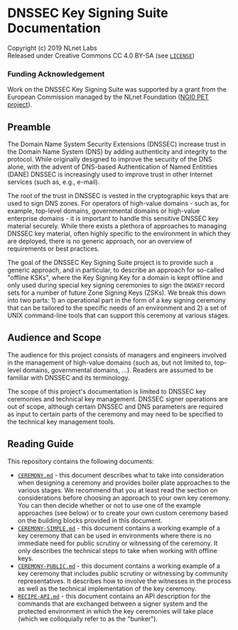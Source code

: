 # DNSSEC Key Signing Suite Documentation

Copyright (c) 2019 NLnet Labs  
Released under Creative Commons CC 4.0 BY-SA (see [`LICENSE`](LICENSE))

### Funding Acknowledgement

Work on the DNSSEC Key Signing Suite was supported by a grant from the European Commission managed by the NLnet Foundation ([NGI0 PET project](https://nlnet.nl/PET/)).

## Preamble

The Domain Name System Security Extensions (DNSSEC) increase trust in the Domain Name System (DNS) by adding authenticity and integrity to the protocol. While originally designed to improve the security of the DNS alone, with the advent of DNS-based Authentication of Named Entitities (DANE) DNSSEC is increasingly used to improve trust in other Internet services (such as, e.g., e-mail). 

The root of the trust in DNSSEC is vested in the cryptographic keys that are used to sign DNS zones. For operators of high-value domains - such as, for example, top-level domains, governmental domains or high-value enterprise domains - it is important to handle this sensitive DNSSEC key material securely. While there exists a plethora of approaches to managing DNSSEC key material, often highly specific to the environment in which they are deployed, there is no generic approach, nor an overview of requirements or best practices.

The goal of the DNSSEC Key Signing Suite project is to provide such a generic approach, and in particular, to describe an approach for so-called "offline KSKs", where the Key Signing Key for a domain is kept offline and only used during special key signing ceremonies to sign the ```DNSKEY``` record sets for a number of future Zone Signing Keys (ZSKs). We break this down into two parts: 1) an operational part in the form of a key signing ceremony that can be tailored to the specific needs of an environment and 2) a set of UNIX command-line tools that can support this ceremony at various stages.

## Audience and Scope

The audience for this project consists of managers and engineers involved in the management of high-value domains (such as, but not limited to, top-level domains, governmental domains, ...). Readers are assumed to be familiar with DNSSEC and its terminology.

The scope of this project's documentation is limited to DNSSEC key ceremonies and technical key management. DNSSEC signer operations are out of scope, although certain DNSSEC and DNS parameters are required as input to certain parts of the ceremony and may need to be specified to the technical key management tools.

## Reading Guide

This repository contains the following documents:

 - [`CEREMONY.md`](CEREMONY.md) - this document describes what to take into consideration when designing a ceremony and provides boiler plate approaches to the various stages. We recommend that you at least read the section on considerations before choosing an approach to your own key ceremony. You can then decide whether or not to use one of the example approaches (see below) or to create your own custom ceremony based on the building blocks provided in this document.
 - [`CEREMONY-SIMPLE.md`](CEREMONY-SIMPLE.md) - this document contains a working example of a key ceremony that can be used in environments where there is no immediate need for public scrutiny or witnessing of the ceremony. It only describes the technical steps to take when working with offline keys.
 - [`CEREMONY-PUBLIC.md`](CEREMONY-PUBLIC.md) - this document contains a working example of a key ceremony that includes public scrutiny or witnessing by community representatives. It describes how to involve the witnesses in the process as well as the technical implementation of the key ceremony.
 - [`RECIPE-API.md`](RECIPE-API.md) - this document contains an API description for the commands that are exchanged between a signer system and the protected environment in which the key ceremonies will take place (which we colloquially refer to as the "bunker").
